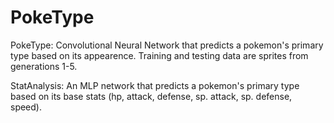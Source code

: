 # PokeType

PokeType: Convolutional Neural Network that predicts a pokemon's primary type based on its appearence. Training and testing data are sprites from generations 1-5.

StatAnalysis: An MLP network that predicts a pokemon's primary type based on its base stats (hp, attack, defense, sp. attack, sp. defense, speed).
